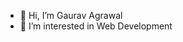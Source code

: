 - 👋 Hi, I’m Gaurav Agrawal
- 👀 I’m interested in Web Development

<!---
gauravagrawal66/gauravagrawal66 is a ✨ special ✨ repository because its `README.md` (this file) appears on your GitHub profile.
You can click the Preview link to take a look at your changes.
--->
